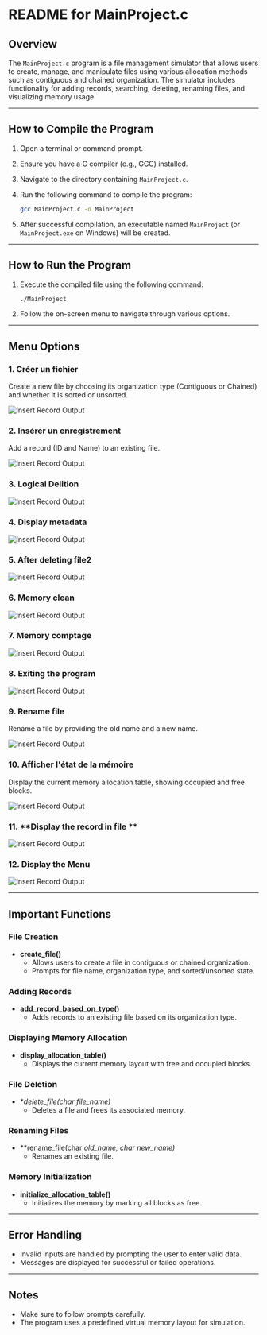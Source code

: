 # README for MainProject.c

## Overview
The `MainProject.c` program is a file management simulator that allows users to create, manage, and manipulate files using various allocation methods such as contiguous and chained organization. The simulator includes functionality for adding records, searching, deleting, renaming files, and visualizing memory usage.

---

## How to Compile the Program

1. Open a terminal or command prompt.
2. Ensure you have a C compiler (e.g., GCC) installed.
3. Navigate to the directory containing `MainProject.c`.
4. Run the following command to compile the program:

   ```bash
   gcc MainProject.c -o MainProject
   ```

5. After successful compilation, an executable named `MainProject` (or `MainProject.exe` on Windows) will be created.

---

## How to Run the Program

1. Execute the compiled file using the following command:

   ```bash
   ./MainProject
   ```

2. Follow the on-screen menu to navigate through various options.

---

## Menu Options

### 1. **Créer un fichier**
   Create a new file by choosing its organization type (Contiguous or Chained) and whether it is sorted or unsorted.

![Insert Record Output](https://media.discordapp.net/attachments/1300606745382617118/1327375649450758165/Screenshot_2025-01-10_213217.png?ex=6782d668&is=678184e8&hm=fe5068b93083a5cad51cdceb024fa6085ce6f3399717be218c9c9132571cd7dd&=&format=webp&quality=lossless&width=627&height=244)

### 2. **Insérer un enregistrement**
   Add a record (ID and Name) to an existing file.
   
![Insert Record Output](https://media.discordapp.net/attachments/1300606745382617118/1327376180743245986/Screenshot_2025-01-10_213406.png?ex=6782d6e6&is=67818566&hm=d461ad7a1b677e1e340baf9d9056c46ca70d85e2c49862a5ff8c90170b58db19&=&format=webp&quality=lossless&width=523&height=168)


### 3. **Logical Delition**

   ![Insert Record Output](https://media.discordapp.net/attachments/1300606745382617118/1327377117276541018/Screenshot_2025-01-10_214206.png?ex=6782d7c6&is=67818646&hm=745049bb5af3a44ea927a83e27543b8a9f46d1b2fe6c00058b4c1b43eab2cb0a&=&format=webp&quality=lossless&width=799&height=216)


### 4. **Display metadata**
 
![Insert Record Output](https://media.discordapp.net/attachments/1300606745382617118/1327379675240202260/Screenshot_2025-01-10_215223.png?ex=6782da28&is=678188a8&hm=fc32d583da3f24f199d18d607c67242237c72c00a672886a2ae3bdf751ad5bbb&=&format=webp&quality=lossless&width=675&height=240)


### 5. **After deleting file2**
  

   ![Insert Record Output](https://media.discordapp.net/attachments/1300606745382617118/1327380163737944074/Screenshot_2025-01-10_215434.png?ex=6782da9c&is=6781891c&hm=a182f90a6288f719a22cad43699c6d2a6053754cb3ed56df0a0e8d141e45d21b&=&format=webp&quality=lossless&width=615&height=374)


### 6. **Memory clean**
   

   ![Insert Record Output](https://media.discordapp.net/attachments/1300606745382617118/1327380943391952936/Screenshot_2025-01-10_215655.png?ex=6782db56&is=678189d6&hm=ba0f8bdec81896915c7fad2b6bd1d5efb8d21c63c3e653e8c61cadf078c3ba2f&=&format=webp&quality=lossless&width=650&height=374)

### 7. **Memory comptage**
 
  ![Insert Record Output](https://media.discordapp.net/attachments/1300606745382617118/1327380529045176410/Screenshot_2025-01-10_215526.png?ex=6782daf3&is=67818973&hm=d9c7243e84d922c310528384e8fc633f70e2ce69b396e7c0e368ccc5db027e28&=&format=webp&quality=lossless&width=702&height=374)



### 8. **Exiting the program**

![Insert Record Output](https://media.discordapp.net/attachments/1300606745382617118/1327381003110584400/Screenshot_2025-01-10_215723.png?ex=6782db64&is=678189e4&hm=3d095006166b89b0a9639cf770304ada0fb166db5f5d0d672a991e92ea3a5174&=&format=webp&quality=lossless&width=580&height=374)

### 9. **Rename file**
   Rename a file by providing the old name and a new name.

 ![Insert Record Output](https://media.discordapp.net/attachments/1300606745382617118/1327376503859580998/Screenshot_2025-01-10_213445.png?ex=6782d733&is=678185b3&hm=acfa1a61108de1a99efcb6dd3722f70444f6a2ade4d6cce6e8f0b7da8c4705e8&=&format=webp&quality=lossless&width=627&height=216)

### 10. **Afficher l'état de la mémoire**
   Display the current memory allocation table, showing occupied and free blocks.

  ![Insert Record Output](https://media.discordapp.net/attachments/1300606745382617118/1327375945006321664/Screenshot_2025-01-10_213324.png?ex=6782d6ae&is=6781852e&hm=6aacede79e6c552025d327a33a50649f3fc412156001fb9bac004ea02da31812&=&format=webp&quality=lossless&width=635&height=374)


### 11. **Display the record in file **
   
   ![Insert Record Output](https://media.discordapp.net/attachments/1300606745382617118/1327376503859580998/Screenshot_2025-01-10_213445.png?ex=6782d733&is=678185b3&hm=acfa1a61108de1a99efcb6dd3722f70444f6a2ade4d6cce6e8f0b7da8c4705e8&=&format=webp&quality=lossless&width=627&height=216)


### 12. **Display the Menu**

![Insert Record Output](https://media.discordapp.net/attachments/1300606745382617118/1327375358458204231/Screenshot_2025-01-10_213138.png?ex=6782d622&is=678184a2&hm=3f1cebe8f9e99bd27a52110fcc423d9eab74eb028b7c3cd60ec661a71baf594d&=&format=webp&quality=lossless&width=854&height=374)


---

## Important Functions

### File Creation
- **create_file()**
  - Allows users to create a file in contiguous or chained organization.
  - Prompts for file name, organization type, and sorted/unsorted state.

### Adding Records
- **add_record_based_on_type()**
  - Adds records to an existing file based on its organization type.

### Displaying Memory Allocation
- **display_allocation_table()**
  - Displays the current memory layout with free and occupied blocks.

### File Deletion
- **delete_file(char *file_name)**
  - Deletes a file and frees its associated memory.

### Renaming Files
- **rename_file(char *old_name, char *new_name)**
  - Renames an existing file.

### Memory Initialization
- **initialize_allocation_table()**
  - Initializes the memory by marking all blocks as free.

---

## Error Handling
- Invalid inputs are handled by prompting the user to enter valid data.
- Messages are displayed for successful or failed operations.

---

## Notes
- Make sure to follow prompts carefully.
- The program uses a predefined virtual memory layout for simulation.



